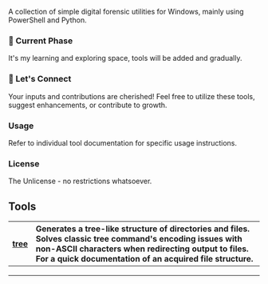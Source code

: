 A collection of simple digital forensic utilities for Windows, mainly using PowerShell and Python.

### 🌱 Current Phase
It's my learning and exploring space, tools will be added and gradually.

### 🤗 Let's Connect
Your inputs and contributions are cherished! Feel free to utilize these tools, suggest enhancements, or contribute to growth.

### Usage
Refer to individual tool documentation for specific usage instructions.

### License
The Unlicense - no restrictions whatsoever.

## Tools
| **[tree](./tree)** | Generates a tree-like structure of directories and files.<br>Solves classic tree command's encoding issues with non-ASCII characters  when redirecting output to files.<br>For a quick documentation of an acquired file structure. |
|:----------------|:-----------------------------------------------------------------------------------------------------------------------------------------------------------------------------------------------------------------------------------|
|                |                                                                                                                                                                                                                                   |
|                |                                                                                                                                                                                                                                   |
|                |                                                                                                                                                                                                                                   |
